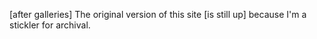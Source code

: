 [after galleries]
The original version of this site [is still up] because I'm a stickler for archival.